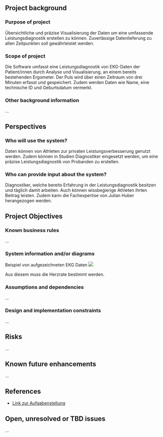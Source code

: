 ## Project background

### Purpose of project

Übersichtliche und präzise Visualisierung der Daten um eine umfassende Leistungsdiagnostik erstellen zu können. Zuverlässige Datenlieferung zu allen Zeitpunkten soll gewährleistet werden.

### Scope of project

Die Software umfasst eine Leistungsdiagnostik von EKG-Daten der Patient/innen durch Analyse und Visualisierung, an einem bereits bestehenden Ergometer. Der Puls wird über einen Zeitraum von drei Minuten erfasst und gespeichert. Zudem werden Daten wie Name, eine technische ID und Geburtsdatum vermerkt.

### Other background information

...

## Perspectives
### Who will use the system?

Daten können von Athleten zur privaten Leistungsverbesserung genutzt werden. Zudem können in Studien Diagnostiker eingesetzt werden, um eine präzise Leistungsdiagnostik von Probanden zu erstellen.

### Who can provide input about the system?

Diagnostiker, welche bereits Erfahrung in der Leistungsdiagnostik besitzen und täglich damit arbeiten. Auch können wissbegierige Athleten ihrten Beitrag leisten. Zudem kann die Fachexpertise von Julian Huber herangezogen werden.


## Project Objectives
### Known business rules

...

### System information and/or diagrams

Beispiel von aufgezeichneten EKG Daten
![](ekg_example.png)

Aus diesem muss die Herzrate bestimmt werden.

### Assumptions and dependencies

...

### Design and implementation constraints

...

## Risks

...

## Known future enhancements

...

## References

- [Link zur Aufgabenstellung](tbd)

## Open, unresolved or TBD issues

...
